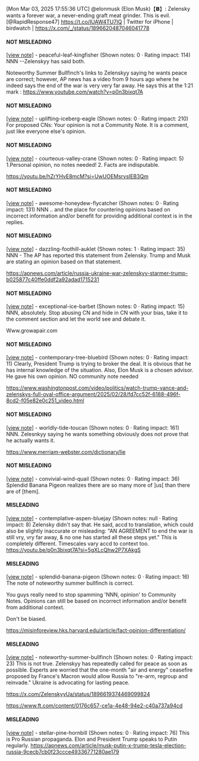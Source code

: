 [Mon Mar 03, 2025 17:55:36 UTC] @elonmusk (Elon Musk)【𝗕】: Zelensky wants a forever war, a never-ending graft meat grinder. This is evil. [@RapidResponse47] https://t.co/IUAW4TU7IQ | Twitter for iPhone | birdwatch | https://x.com/_/status/1896620487046041778

#### NOT MISLEADING

[[view note]](https://x.com/i/birdwatch/n/1896749857563701356) - peaceful-leaf-kingfisher (Shown notes: 0 · Rating impact: 114)
NNN --Zelenskyy has said both.

Noteworthy Summer Bullfinch's links to Zelenskyy saying he wants peace are correct; however,  AP news has a video from 9 hours ago where he indeed says the end of the war is very very far away. He says this at the 1:21 mark : https://www.youtube.com/watch?v=p0n3bixqt7A

#### NOT MISLEADING

[[view note]](https://x.com/i/birdwatch/n/1896698689084592275) - uplifting-iceberg-eagle (Shown notes: 0 · Rating impact: 210)
For proposed CNs: Your opinion is not a Community Note. It is a comment, just like everyone else's opinion. 

#### NOT MISLEADING

[[view note]](https://x.com/i/birdwatch/n/1896628987402887574) - courteous-valley-crane (Shown notes: 0 · Rating impact: 5)
1.Personal opinion, no notes needed!
2. Facts are indisputable.

https://youtu.be/hZrYHvE8mcM?si=UwUOEMsrysIEB3Qm


#### NOT MISLEADING

[[view note]](https://x.com/i/birdwatch/n/1896672664384860568) - awesome-honeydew-flycatcher (Shown notes: 0 · Rating impact: 131)
NNN
.. and the place for countering opinions based on incorrect information and/or benefit for providing additional context is in the replies.

#### NOT MISLEADING

[[view note]](https://x.com/i/birdwatch/n/1896673144166834496) - dazzling-foothill-auklet (Shown notes: 1 · Rating impact: 35)
NNN - The AP has reported this statement from Zelensky.  Trump and Musk are stating an opinion based on that statement.

https://apnews.com/article/russia-ukraine-war-zelenskyy-starmer-trump-b025877c40ffe0ddf2a92adad1715231

#### NOT MISLEADING

[[view note]](https://x.com/i/birdwatch/n/1896690381510852933) - exceptional-ice-barbet (Shown notes: 0 · Rating impact: 15)
NNN, absolutely. Stop abusing CN and hide in CN with your bias, take it to the comment section and let the world see and debate it. 

Www.growapair.com


#### NOT MISLEADING

[[view note]](https://x.com/i/birdwatch/n/1896705243808727551) - contemporary-tree-bluebird (Shown notes: 0 · Rating impact: 11)
Clearly, President Trump is trying to broker the deal. It is obvious that he has internal knowledge of the situation. Also, Elon Musk is a chosen advisor. He gave his own opinion. NO community note needed

https://www.washingtonpost.com/video/politics/watch-trump-vance-and-zelenskys-full-oval-office-argument/2025/02/28/fd7cc52f-6188-496f-8cd2-f05e82e0c251_video.html

#### NOT MISLEADING

[[view note]](https://x.com/i/birdwatch/n/1896705938234675226) - worldly-tide-toucan (Shown notes: 0 · Rating impact: 161)
NNN. Zelesnkyy saying he wants something obviously does not prove that he actually wants it.


https://www.merriam-webster.com/dictionary/lie

#### NOT MISLEADING

[[view note]](https://x.com/i/birdwatch/n/1896728443561390310) - convivial-wind-quail (Shown notes: 0 · Rating impact: 36)
Splendid Banana Pigeon realizes there are so many more of ]us[ than there are of [them]. 

#### MISLEADING

[[view note]](https://x.com/i/birdwatch/n/1896830354570518560) - contemplative-aspen-bluejay (Shown notes: null · Rating impact: 8)
Zelensky didn't say that. He said, accd to translation, which could also be slightly inaccurate or misleading: "AN AGREEMENT to end the war is still vry, vry far away, & no one has started all these steps yet." This is completely different. Timescales vary accd to context too. 
https://youtu.be/p0n3bixqt7A?si=5gXLcQhw2P7XAkgS

#### MISLEADING

[[view note]](https://x.com/i/birdwatch/n/1896660412008931358) - splendid-banana-pigeon (Shown notes: 0 · Rating impact: 16)
The note of noteworthy summer bullfinch is correct.

You guys really need to stop spamming 'NNN, opinion' to Community Notes. Opinions can still be based on incorrect information and/or benefit from additional context. 

Don't be biased.

https://misinforeview.hks.harvard.edu/article/fact-opinion-differentiation/




#### MISLEADING

[[view note]](https://x.com/i/birdwatch/n/1896624781312790732) - noteworthy-summer-bullfinch (Shown notes: 0 · Rating impact: 23)
This is not true. Zelenskyy has repeatedly called for peace as soon as possible. Experts are worried that the one-month "air and energy" ceasefire proposed by France's Macron would allow Russia to "re-arm, regroup and reinvade." Ukraine is advocating for lasting peace.

https://x.com/ZelenskyyUa/status/1896619374469099824

https://www.ft.com/content/0176c657-ce1a-4e48-94e2-c40a737a94cd

#### MISLEADING

[[view note]](https://x.com/i/birdwatch/n/1896623493803823343) - stellar-pine-hornbill (Shown notes: 0 · Rating impact: 76)
This is Pro Russian propaganda. Elon and President Trump speaks to Putin regularly. https://apnews.com/article/musk-putin-x-trump-tesla-election-russia-9cecb7cb0f23ccce49336771280ae179
